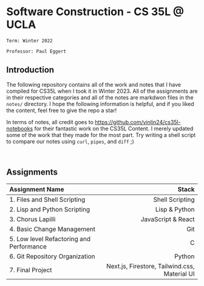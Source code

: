 # Software Construction - CS 35L @ UCLA

`Term: Winter 2022`

`Professor: Paul Eggert`

## Introduction

The following repository contains all of the work and notes that I have compiled for CS35L when I took it in Winter 2023. All of the assignments are in their respective categories and all of the notes are markdwon files in the `notes/` directory. I hope the following information is helpful, and if you liked the content, feel free to give the repo a star!

In terms of notes, all credit goes to https://github.com/vinlin24/cs35l-notebooks for their fantastic work on the CS35L Content. I merely updated some of the work that they made for the most part. Try writing a shell script to compare our notes using `curl`, `pipes`, and `diff` ;)

&nbsp;
&nbsp;
&nbsp;

## Assignments

| Assignment Name                          |                                         Stack |
| :--------------------------------------- | --------------------------------------------: |
| 1. Files and Shell Scripting             |                               Shell Scripting |
| 2. Lisp and Python Scripting             |                                 Lisp & Python |
| 3. Chorus Lapilli                        |                            JavaScript & React |
| 4. Basic Change Management               |                                           Git |
| 5. Low level Refactoring and Performance |                                             C |
| 6. Git Repository Organization           |                                        Python |
| 7. Final Project                         | Next.js, Firestore, Tailwind.css, Material UI |
